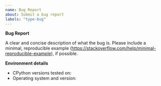 ```yaml
---
name: Bug Report
about: Submit a bug report
labels: "type-bug"
---
```


<!--
  If you're new to Python and you're not sure whether what you're experiencing is a bug, the Python issue tracker is not
  the right place to seek help. Please consider one of the following options instead:

  - reading the Python tutorial: https://docs.python.org/3/tutorial/
  - posting in the Users category here on discuss.python.org: https://discuss.python.org/c/users/7
  - emailing the Python-list mailing list: https://mail.python.org/mailman/listinfo/python-list
  - searching our issue tracker: https://github.com/python/cpython/issues to see if
    it's already been reported
-->

**Bug Report**

A clear and concise description of what the bug is.
Please include a minimal, reproducible example (https://stackoverflow.com/help/minimal-reproducible-example), if possible.

**Environment details**

<!-- Include as many relevant details about the environment you experienced the bug in -->

- CPython versions tested on:
- Operating system and version:

<!--
You can freely edit this text, please remove all the lines
you believe are unnecessary.
-->
